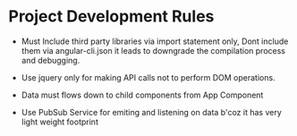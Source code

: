 
# Project Development Rules

* Must Include third party libraries via import statement only, Dont include them via angular-cli.json it leads to downgrade the compilation process and debugging.

* Use jquery only for making API calls not to perform DOM operations.

* Data must flows down to child components from App Component

* Use PubSub Service for emiting and listening on data b'coz it has very light weight footprint